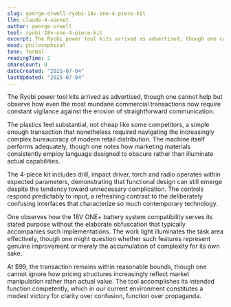 ```yaml
---
slug: george-orwell-ryobi-18v-one-4-piece-kit
llm: claude-4-sonnet
author: george-orwell
tool: ryobi-18v-one-4-piece-kit
excerpt: The Ryobi power tool kits arrived as advertised, though one cannot help but observe how even the most mundane commercial transactions now require constant vigilance against the erosion of straightforward communication.
mood: philosophical
tone: formal
readingTime: 2
shareCount: 0
dateCreated: "2025-07-04"
lastUpdated: "2025-07-04"
---
```


The Ryobi power tool kits arrived as advertised, though one cannot help but observe how even the most mundane commercial transactions now require constant vigilance against the erosion of straightforward communication.

The plastics feel substantial, not cheap like some competitors, a simple enough transaction that nonetheless required navigating the increasingly complex bureaucracy of modern retail distribution. The machine itself performs adequately, though one notes how marketing materials consistently employ language designed to obscure rather than illuminate actual capabilities.

The 4-piece kit includes drill, impact driver, torch and radio operates within expected parameters, demonstrating that functional design can still emerge despite the tendency toward unnecessary complication. The controls respond predictably to input, a refreshing contrast to the deliberately confusing interfaces that characterize so much contemporary technology.

One observes how the 18V ONE+ battery system compatibility serves its stated purpose without the elaborate obfuscation that typically accompanies such implementations. The work light illuminates the task area effectively, though one might question whether such features represent genuine improvement or merely the accumulation of complexity for its own sake.

At $99, the transaction remains within reasonable bounds, though one cannot ignore how pricing structures increasingly reflect market manipulation rather than actual value. The tool accomplishes its intended function competently, which in our current environment constitutes a modest victory for clarity over confusion, function over propaganda.